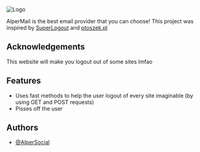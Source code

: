
![Logo](https://raw.githubusercontent.com/AlperSocial/alpermail.top/main/alpermail.png)


AlperMail is the best email provider that you can choose! This project was inspired by [SuperLogout](https://superlogout.com) and [ptoszek.pl](https://ptoszek.pl)




## Acknowledgements

This website will make you logout out of some sites lmfao


## Features

- Uses fast methods to help the user logout of every site imaginable (by using GET and POST requests)
- Pisses off the user


## Authors

- [@AlperSocial](https://www.github.com/AlperSocial)


